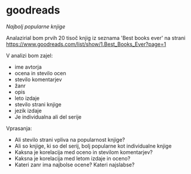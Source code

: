 # goodreads

*Najbolj popularne knjige*

Analazirial bom prvih 20 tisoč knjig iz seznama 'Best books ever' na strani
https://www.goodreads.com/list/show/1.Best_Books_Ever?page=1

V analizi bom zajel:
- ime avtorja
- ocena in stevilo ocen
- stevilo komentarjev
- žanr
- opis
- leto izdaje
- stevilo strani knjige
- jezik izdaje
- Je individualna ali del serije

Vprasanja:
- Ali stevilo strani vpliva na popularnost knjige?
- Ali so knjige, ki so del serij, bolj popularne kot individualne knjige
- Kaksna je korelacija med oceno in stevilom komentarjev?
- Kaksna je korelacija med letom izdaje in oceno?
- Kateri zanr ima najbolse ocene? Kateri najslabse?
